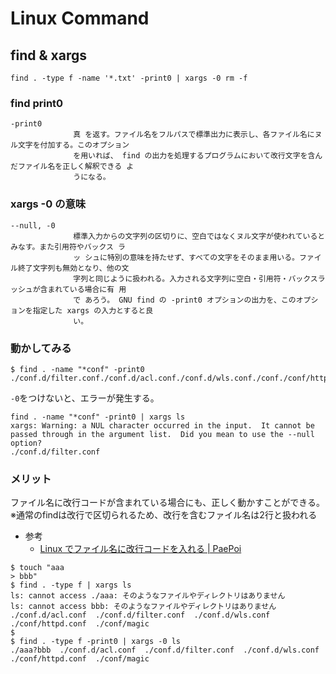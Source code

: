 # Linux Command

## find & xargs

```
find . -type f -name '*.txt' -print0 | xargs -0 rm -f
```

### find print0 

```
-print0
              真 を返す。ファイル名をフルパスで標準出力に表示し、各ファイル名にヌル文字を付加する。このオプション
              を用いれば、 find の出力を処理するプログラムにおいて改行文字を含んだファイル名を正しく解釈できる よ
              うになる。
```

### xargs -0 の意味

```
--null, -0
              標準入力からの文字列の区切りに、空白ではなくヌル文字が使われているとみなす。また引用符やバックス ラ
              ッ シュに特別の意味を持たせず、すべての文字をそのまま用いる。ファイル終了文字列も無効となり、他の文
              字列と同じように扱われる。入力される文字列に空白・引用符・バックスラッシュが含まれている場合に有 用
              で あろう。 GNU find の -print0 オプションの出力を、このオプションを指定した xargs の入力とすると良
              い。
```

### 動かしてみる

```
$ find . -name "*conf" -print0
./conf.d/filter.conf./conf.d/acl.conf./conf.d/wls.conf./conf./conf/httpd.conf
```

`-0`をつけないと、エラーが発生する。

```
find . -name "*conf" -print0 | xargs ls
xargs: Warning: a NUL character occurred in the input.  It cannot be passed through in the argument list.  Did you mean to use the --null option?
./conf.d/filter.conf
```

### メリット

ファイル名に改行コードが含まれている場合にも、正しく動かすことができる。  
※通常のfindは改行で区切られるため、改行を含むファイル名は2行と扱われる

* 参考
  * [Linux でファイル名に改行コードを入れる | PaePoi](http://palepoli.skr.jp/wp/2015/03/10/linux_filename_in_0x0a/)

```
$ touch "aaa
> bbb"
$ find . -type f | xargs ls
ls: cannot access ./aaa: そのようなファイルやディレクトリはありません
ls: cannot access bbb: そのようなファイルやディレクトリはありません
./conf.d/acl.conf  ./conf.d/filter.conf  ./conf.d/wls.conf  ./conf/httpd.conf  ./conf/magic
$
$ find . -type f -print0 | xargs -0 ls
./aaa?bbb  ./conf.d/acl.conf  ./conf.d/filter.conf  ./conf.d/wls.conf  ./conf/httpd.conf  ./conf/magic
```
